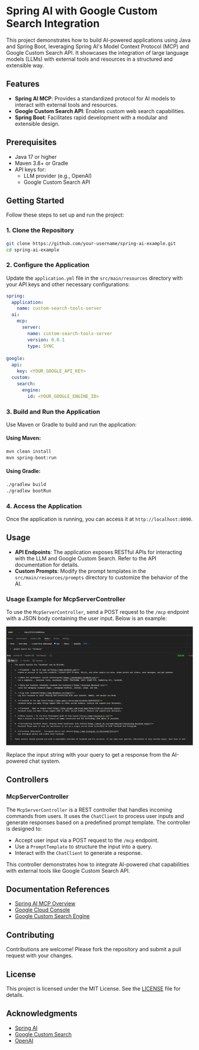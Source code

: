 # Spring AI with Google Custom Search Integration

This project demonstrates how to build AI-powered applications using Java and Spring Boot, leveraging Spring AI's Model Context Protocol (MCP) and Google Custom Search API. It showcases the integration of large language models (LLMs) with external tools and resources in a structured and extensible way.

## Features

- **Spring AI MCP**: Provides a standardized protocol for AI models to interact with external tools and resources.
- **Google Custom Search API**: Enables custom web search capabilities.
- **Spring Boot**: Facilitates rapid development with a modular and extensible design.

## Prerequisites

- Java 17 or higher
- Maven 3.8+ or Gradle
- API keys for:
  - LLM provider (e.g., OpenAI)
  - Google Custom Search API

## Getting Started

Follow these steps to set up and run the project:

### 1. Clone the Repository

```bash
git clone https://github.com/your-username/spring-ai-example.git
cd spring-ai-example
```

### 2. Configure the Application

Update the `application.yml` file in the `src/main/resources` directory with your API keys and other necessary configurations:

```yaml
spring:
  application:
    name: custom-search-tools-server
  ai:
    mcp:
      server:
        name: custom-search-tools-server
        version: 0.0.1
        type: SYNC

google:
  api:
    key: <YOUR_GOOGLE_API_KEY>
  custom:
    search:
      engine:
        id: <YOUR_GOOGLE_ENGINE_ID>
```

### 3. Build and Run the Application

Use Maven or Gradle to build and run the application:

#### Using Maven:
```bash
mvn clean install
mvn spring-boot:run
```

#### Using Gradle:
```bash
./gradlew build
./gradlew bootRun
```

### 4. Access the Application

Once the application is running, you can access it at `http://localhost:8090`.

## Usage

- **API Endpoints**: The application exposes RESTful APIs for interacting with the LLM and Google Custom Search. Refer to the API documentation for details.
- **Custom Prompts**: Modify the prompt templates in the `src/main/resources/prompts` directory to customize the behavior of the AI.

### Usage Example for McpServerController

To use the `McpServerController`, send a POST request to the `/mcp` endpoint with a JSON body containing the user input. Below is an example:

![alt text](image-1.png)

Replace the input string with your query to get a response from the AI-powered chat system.

## Controllers

### McpServerController

The `McpServerController` is a REST controller that handles incoming commands from users. It uses the `ChatClient` to process user inputs and generate responses based on a predefined prompt template. The controller is designed to:

- Accept user input via a POST request to the `/mcp` endpoint.
- Use a `PromptTemplate` to structure the input into a query.
- Interact with the `ChatClient` to generate a response.

This controller demonstrates how to integrate AI-powered chat capabilities with external tools like Google Custom Search API.

## Documentation References

- [Spring AI MCP Overview](https://docs.spring.io/spring-ai/reference/api/mcp/mcp-overview.html)
- [Google Cloud Console](https://console.cloud.google.com/apis)
- [Google Custom Search Engine](https://cse.google.com/)

## Contributing

Contributions are welcome! Please fork the repository and submit a pull request with your changes.

## License

This project is licensed under the MIT License. See the [LICENSE](LICENSE) file for details.

## Acknowledgments

- [Spring AI](https://docs.spring.io/spring-ai/reference/index.html)
- [Google Custom Search](https://cse.google.com/)
- [OpenAI](https://openai.com)


